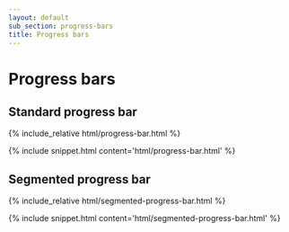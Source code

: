 ```yaml
---
layout: default
sub_section: progress-bars
title: Progress bars
---
```


# Progress bars

## Standard progress bar

<div class="site-showcase">
{% include_relative html/progress-bar.html %}
</div>

{% include snippet.html content='html/progress-bar.html' %}

## Segmented progress bar

<div class="site-showcase">
{% include_relative html/segmented-progress-bar.html %}
</div>

{% include snippet.html content='html/segmented-progress-bar.html' %}